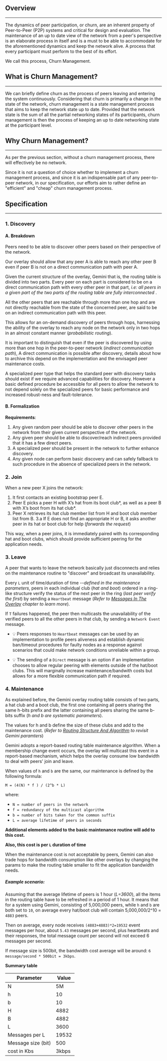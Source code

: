 ## Overview
----

The dynamics of peer participation, or churn, are an inherent property of Peer-to-Peer (P2P) systems and critical for design and evaluation.  The maintenance of an up to date view of the network from a peer's perspective is an elaborate process in itself and is a must to be able to accommodate for the aforementioned dynamics and keep the network alive. A process that every participant must perform to the best of its effort.

We call this process, Churn Management.

## What is Churn Management?
----

We can briefly define churn as the process of peers leaving and entering the system continuously. Considering that churn is primarily a change in the state of the network, churn management is a state management process that aims to keep the network state up to date. Provided that the network state is the sum of all the partial networking states of its participants, churn management is then the process of keeping an up to date networking state at the participant level.

## Why Churn Management?
----

As per the previous section, without a churn management process, there will effectively be no network. 

Since it is not a question of choice whether to implement a churn management process, and since it is an indispensable part of any peer-to-peer network, in our specification, our efforts aim to rather define an "efficient" and "cheap" churn management process.

## Specification
----

### 1. Discovery

#### A. Breakdown

Peers need to be able to discover other peers based on their perspective of the network.

Our overlay should allow that any peer A is able to reach any other peer B even if peer B is not on a direct communication path with peer A.

Given the current structure of the overlay, Gemini that is, the routing table is divided into two parts. Every peer on each part is considered to be on a direct communication path with every other peer in that part, _i.e: all peers in a given part of the two parts of the routing table are fully interconnected_ .

All the other peers that are reachable through more than one hop and are not directly reachable from the state of the concerned peer, are said to be on an indirect communication path with this peer.

This allows for an on-demand discovery of peers through hops, harnessing the ability of the overlay to reach any node on the network only in two hops in an almost constant manner (_probabilistic routing_).

It is important to distinguish that even if the peer is discovered by using more than one hop in the peer-to-peer network (_indirect communication path_), A direct communication is possible after discovery, details about how to archive this depend on the implementation and the envisaged peer maintenance costs.

A specialized peer type that helps the standard peer with discovery tasks should exist if we require advanced capabilities for discovery. However a basic defined procedure be accessible for all peers to allow the network to not depend solely on the specialized peers for basic performance and increased robust-ness and fault-tolerance.

#### B. Formalization

**Requirements**:

1. Any given random peer should be able to discover other peers in the network from their given current perspective of the network.
2. Any given peer should be able to discover/reach indirect peers provided that it has a few direct peers.
3. A specialized peer should be present in the network to further enhance discovery.
4. Any given node can perform basic discovery and can safely fallback to such procedure in the absence of specialized peers in the network.

### 2. Join

When a new peer X joins the network:

1. It first contacts an existing bootstrap peer E.
2. Peer E picks a peer H with X’s hat from its boot club*, as well as a peer B with X’s boot from its hat club*.
3. Peer X retrieves its hat club member list from H and boot club member list from B.
  3.a If E does not find an appropriate H or B, it asks another peer in its hat or boot club for help (_forwards the request_)

This way, when a peer joins, it is immediately paired with its corresponding hat and boot clubs, which should provide sufficient peering for the application needs.

### 3. Leave

A peer that wants to leave the network basically just disconnects and relies on the maintenance routine to "discover" and broadcast its unavailability.

Every `L` unit of time/duration of time --_defined in the maintenance parameters_, peers in each individual club (_hat and boot_) ordered in a ring-like structure verify the status of the next peer in the ring (_last peer verify the first_) by sending a `Heartbeat` message (_Refer to [Messages In The Overlay](https://github.com/pokt-network/hydrate/wiki/Messages-In-The-Overlay) chapter to learn more_).

If `T` failures happened, the peer then multicasts the unavailability of the verified peers to all the other peers in that club, by sending a `Network Event` message.

* 💡 Peers responses to `Heartbeat` messages can be used by an implementation to profile peers aliveness and establish dynamic ban/timeout procedures for faulty nodes as a response against scenarios that could make network conditions unreliable within a group. 

* 💡 The sending of a `Direct` message is an option if an implementation chooses to allow regular peering with elements outside of the hat/boot clubs. This will marginally increase maintenance/bandwith costs but allows for a more flexible communication path if required.

### 4. Maintenance

As explained before, the Gemini overlay routing table consists of two parts, a hat club and a boot club, the first one containing all peers sharing the same h-bits prefix and the latter containing all peers sharing the same b-bits suffix (_h and b are systematic parameters_).

The values for h and b define the size of these clubs and add to the maintenance cost. (_Refer to [Routing Structure And Algorithm](https://github.com/pokt-network/hydrate/wiki/Routing-Algorithm-And-Structure) to revisit Gemini paramters_) 

Gemini adopts a report-based routing table maintenance algorithm.
When a membership change event occurs, the overlay will multicast this event in a report-based mechanism, which helps the overlay consume low bandwidth to deal with peers' join and leave.

When values of `h` and `b` are the same, our maintenance is defined by the following formula:

`M = (4(N) * f ) / (2^b * L)`

where:

* `N = number of peers in the network`
* `f = redundancy of the multicast algorithm`
* `b = number of bits taken for the common suffix`
* `L = average lifetime of peers in seconds`

**Additional elements added to the basic maintenance routine will add to this cost.**

**Also, this cost is per `L` duration of time**

When the maintenance cost is not acceptable by peers, Gemini can also trade hops for bandwidth consumption like other overlays by changing the params to make the routing table smaller to fit the application bandwidth needs.

##### Example scenario:

Assuming that the average lifetime of peers is 1 hour (_L=3600_), all the items in the routing table have to be refreshed in a period of 1 hour.
It means that for a system using Gemini, consisting of 5,000,000 peers, while `h` and `b` are both set to `10`, on average every hat/boot club will contain 5,000,000/2^10 = `4883` peers. 

Then on average, every node receives `(4883+4883)*2=19532` event messages per hour, about `5.43` messages per second, plus heartbeats and their responses, the total message count per second will not exceed 6 messages per second. 

If message size is 500bit, the bandwidth cost average will be around: `6 message/second * 500bit = 3kbps`.

**Summary table**

| Parameter           | Value   |
|---------------------|---------|
| N                   |  5M     |
| h                   |   10    |
| b                   |   10    |
| H                   |   4882  |
| B                   |   4882  |
| L                   |   3600  |
| Messages per L      |   19532 |
| Message size (bit)  |   500   |
| cost in Kbs         |   3kbps |